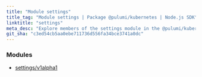 ```yaml
---
title: "Module settings"
title_tag: "Module settings | Package @pulumi/kubernetes | Node.js SDK"
linktitle: "settings"
meta_desc: "Explore members of the settings module in the @pulumi/kubernetes package."
git_sha: "c3ed54cb5aa0ebe711736d556fa34bce3741a0dc"
---
```


<!-- WARNING: this page was generated by a tool. Do not edit it by hand. -->
<!-- To change it, please see https://github.com/pulumi/docs/tree/master/tools/tscdocgen. -->


<h3>Modules</h3>
<ul class="api">
    <li><a href="v1alpha1/"><span class="symbol module"></span>settings/v1alpha1</a></li>
</ul>








